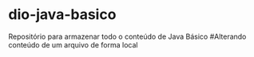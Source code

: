 # dio-java-basico
 Repositório para armazenar todo o conteúdo de Java Básico
#Alterando conteúdo de um arquivo de forma local